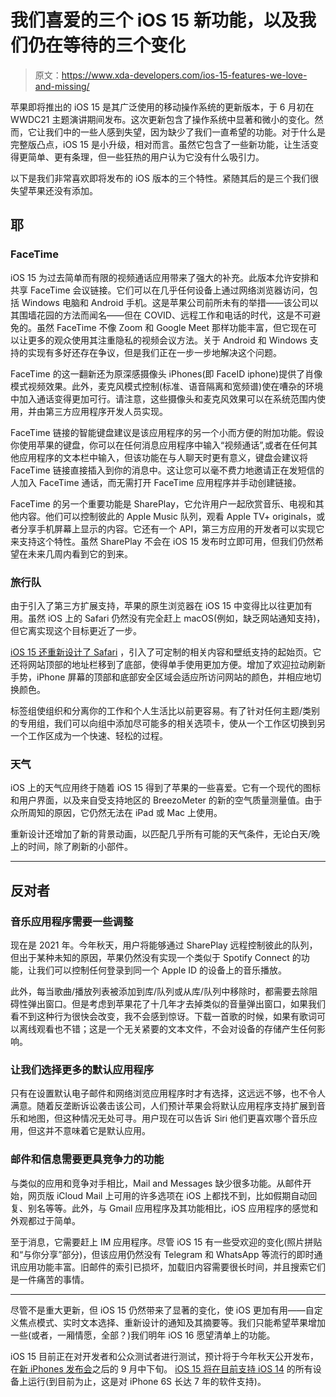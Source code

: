 # 我们喜爱的三个 iOS 15 新功能，以及我们仍在等待的三个变化

> 原文：<https://www.xda-developers.com/ios-15-features-we-love-and-missing/>

苹果即将推出的 iOS 15 是其广泛使用的移动操作系统的更新版本，于 6 月初在 WWDC21 主题演讲期间发布。这次更新包含了操作系统中显著和微小的变化。然而，它让我们中的一些人感到失望，因为缺少了我们一直希望的功能。对于什么是完整版凸点，iOS 15 是小升级，相对而言。虽然它包含了一些新功能，让生活变得更简单、更有条理，但一些狂热的用户认为它没有什么吸引力。

以下是我们非常喜欢即将发布的 iOS 版本的三个特性。紧随其后的是三个我们很失望苹果还没有添加。

## 耶

### FaceTime

iOS 15 为过去简单而有限的视频通话应用带来了强大的补充。此版本允许安排和共享 FaceTime 会议链接。它们可以在几乎任何设备上通过网络浏览器访问，包括 Windows 电脑和 Android 手机。这是苹果公司前所未有的举措——该公司以其围墙花园的方法而闻名——但在 COVID、远程工作和电话的时代，这是不可避免的。虽然 FaceTime 不像 Zoom 和 Google Meet 那样功能丰富，但它现在可以让更多的观众使用其注重隐私的视频会议方法。关于 Android 和 Windows 支持的实现有多好还存在争议，但是我们正在一步一步地解决这个问题。

FaceTime 的这一翻新还为原深感摄像头 iPhones(即 FaceID iphone)提供了肖像模式视频效果。此外，麦克风模式控制(标准、语音隔离和宽频谱)使在嘈杂的环境中加入通话变得更加可行。请注意，这些摄像头和麦克风效果可以在系统范围内使用，并由第三方应用程序开发人员实现。

FaceTime 链接的智能键盘建议是该应用程序的另一个小而方便的附加功能。假设你使用苹果的键盘，你可以在任何消息应用程序中输入“视频通话”,或者在任何其他应用程序的文本栏中输入，但该功能在与人聊天时更有意义，键盘会建议将 FaceTime 链接直接插入到你的消息中。这让您可以毫不费力地邀请正在发短信的人加入 FaceTime 通话，而无需打开 FaceTime 应用程序并手动创建链接。

FaceTime 的另一个重要功能是 SharePlay，它允许用户一起欣赏音乐、电视和其他内容。他们可以控制彼此的 Apple Music 队列，观看 Apple TV+ originals，或者分享手机屏幕上显示的内容。它还有一个 API，第三方应用的开发者可以实现它来支持这个特性。虽然 SharePlay 不会在 iOS 15 发布时立即可用，但我们仍然希望在未来几周内看到它的到来。

### 旅行队

由于引入了第三方扩展支持，苹果的原生浏览器在 iOS 15 中变得比以往更加有用。虽然 iOS 上的 Safari 仍然没有完全赶上 macOS(例如，缺乏网站通知支持)，但它离实现这个目标更近了一步。

[iOS 15 还重新设计了 Safari](https://www.xda-developers.com/ios-15-developer-beta-tweaks-safari-address-bar-ui/) ，引入了可定制的相关内容和壁纸支持的起始页。它还将网站顶部的地址栏移到了底部，使得单手使用更加方便。增加了欢迎拉动刷新手势，iPhone 屏幕的顶部和底部安全区域会适应所访问网站的颜色，并相应地切换颜色。

标签组使组织和分离你的工作和个人生活比以前更容易。有了针对任何主题/类别的专用组，我们可以向组中添加尽可能多的相关选项卡，使从一个工作区切换到另一个工作区成为一个快速、轻松的过程。

### 天气

iOS 上的天气应用终于随着 iOS 15 得到了苹果的一些喜爱。它有一个现代的图标和用户界面，以及来自受支持地区的 BreezoMeter 的新的空气质量测量值。由于众所周知的原因，它仍然无法在 iPad 或 Mac 上使用。

重新设计还增加了新的背景动画，以匹配几乎所有可能的天气条件，无论白天/晚上的时间，除了刷新的小部件。

* * *

## 反对者

### 音乐应用程序需要一些调整

现在是 2021 年。今年秋天，用户将能够通过 SharePlay 远程控制彼此的队列，但出于某种未知的原因，苹果仍然没有实现一个类似于 Spotify Connect 的功能，让我们可以控制任何登录到同一个 Apple ID 的设备上的音乐播放。

此外，每当歌曲/播放列表被添加到库/队列或从库/队列中移除时，都需要去除阻碍性弹出窗口。但是考虑到苹果花了十几年才去掉类似的音量弹出窗口，如果我们看不到这种行为很快会改变，我不会感到惊讶。下载一首歌的时候，如果有歌词可以离线观看也不错；这是一个无关紧要的文本文件，不会对设备的存储产生任何影响。

### 让我们选择更多的默认应用程序

只有在设置默认电子邮件和网络浏览应用程序时才有选择，这远远不够，也不令人满意。随着反垄断诉讼袭击该公司，人们预计苹果会将默认应用程序支持扩展到音乐和地图，但这种情况无处可寻。用户现在可以告诉 Siri 他们更喜欢哪个音乐应用，但这并不意味着它是默认应用。

### 邮件和信息需要更具竞争力的功能

与类似的应用和竞争对手相比，Mail and Messages 缺少很多功能。从邮件开始，网页版 iCloud Mail 上可用的许多选项在 iOS 上都找不到，比如假期自动回复、别名等等。此外，与 Gmail 应用程序及其功能相比，iOS 应用程序的感觉和外观都过于简单。

至于消息，它需要赶上 IM 应用程序。尽管 iOS 15 有一些受欢迎的变化(照片拼贴和“与你分享”部分)，但该应用仍然没有 Telegram 和 WhatsApp 等流行的即时通讯应用功能丰富。旧邮件的索引已损坏，加载旧内容需要很长时间，并且搜索它们是一件痛苦的事情。

* * *

尽管不是重大更新，但 iOS 15 仍然带来了显著的变化，使 iOS 更加有用——自定义焦点模式、实时文本选择、重新设计的通知及其摘要等。我们只能希望苹果增加一些(或者，一厢情愿，全部？)我们明年 iOS 16 愿望清单上的功能。

iOS 15 目前正在对开发者和公众测试者进行测试，预计将于今年秋天公开发布，在[新 iPhones 发布会](https://www.xda-developers.com/expect-from-apple-sept-event/)之后的 9 月中下旬。 [iOS 15 将在目前支持 iOS 14](https://www.xda-developers.com/ios-15-macos-monterey-ipados-15-watchos-8-device-compatibility-list/) 的所有设备上运行(到目前为止，这是对 iPhone 6S 长达 7 年的软件支持)。